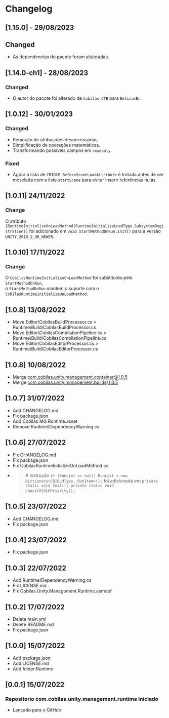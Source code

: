 # Changelog
## [1.15.0] - 29/08/2023
## Changed
- As dependencias do pacote foram aluteradas.
## [1.14.0-ch1] - 28/08/2023
### Changed
- O autor do pacote foi alterado de `Cobilas CTB` para `BélicusBr`.
## [1.0.12] - 30/01/2023
### Changed
- Remoção de atribuições desnecessárias.
- Simplificação de operações matemáticas.
- Transformando possiveis campos em `readonly`.
### Fixed
- Agora a lista de `CRIOLM_BeforeSceneLoadAttribute` é tratada antes de ser mesclada com a lista `startScene` para evitar inserir referências nulas.
## [1.0.11] 24/11/2022
### Change
O atributo `[RuntimeInitializeOnLoadMethod(RuntimeInitializeLoadType.SubsystemRegistration)]`
foi adicionado em `void StartMethodOnRun.Init()` para a versão `UNITY_2019_2_OR_NEWER`.
## [1.0.10] 17/11/2022
### Change
O `CobilasRuntimeInitializeOnLoadMethod` foi substituido pelo `StartMethodOnRun`,</br>
o `StartMethodOnRun` mantem o suporte com o `CobilasRuntimeInitializeOnLoadMethod`.
## [1.0.8] 13/08/2022
- Move Editor\CobilasBuildProcessor.cs > Runtime\Build\CobilasBuildProcessor.cs
- Move Editor\CobilasCompilationPipeline.cs > Runtime\Build\CobilasCompilationPipeline.cs
- Move Editor\CobilasEditorProcessor.cs > Runtime\Build\CobilasEditorProcessor.cs
## [1.0.8] 10/08/2022
- Merge com.cobilas.unity.management.container@1.0.5
- Merge com.cobilas.unity.management.build@1.0.5
## [1.0.7] 31/07/2022
- Add CHANGELOG.md
- Fix package.json
- Add Cobilas MG Runtime.asset
- Remove Runtime\DependencyWarning.cs
## [1.0.6] 27/07/2022
- Fix CHANGELOG.md
- Fix package.json
- Fix CobilasRuntimeInitializeOnLoadMethod.cs
- > A instrução `if (RunList == null) RunList = new Dictionary<CRIOLMType, RunItem>();` foi adicionada em `private static void Init(); private static void CheckCRIOLMPriority();`.
## [1.0.5] 23/07/2022
- Add CHANGELOG.md
- Fix package.json
## [1.0.4] 23/07/2022
- Fix package.json
## [1.0.3] 22/07/2022
- Add Runtime/DependencyWarning.cs
- Fix LICENSE.md
- Fix Cobilas.Unity.Management.Runtime.asmdef
## [1.0.2] 17/07/2022
- Delete main.yml
- Delete README.md
- Fix package.json
## [1.0.0] 15/07/2022
- Add package.json
- Add LICENSE.md
- Add folder:Runtime
## [0.0.1] 15/07/2022
### Repositorio com.cobilas.unity.management.runtime iniciado
- Lançado para o GitHub